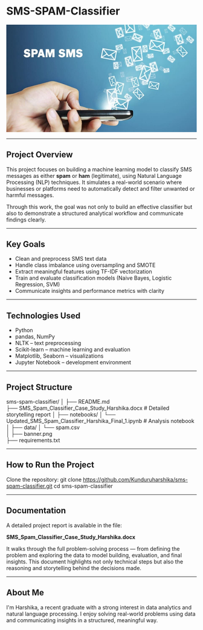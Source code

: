 # SMS-SPAM-Classifier

![Click to view the full case study](phan-mem-spam-sms.jpg)

---

## Project Overview

This project focuses on building a machine learning model to classify SMS messages as either **spam** or **ham** (legitimate), using Natural Language Processing (NLP) techniques. It simulates a real-world scenario where businesses or platforms need to automatically detect and filter unwanted or harmful messages.

Through this work, the goal was not only to build an effective classifier but also to demonstrate a structured analytical workflow and communicate findings clearly.

---

## Key Goals

- Clean and preprocess SMS text data  
- Handle class imbalance using oversampling and SMOTE  
- Extract meaningful features using TF-IDF vectorization  
- Train and evaluate classification models (Naive Bayes, Logistic Regression, SVM)  
- Communicate insights and performance metrics with clarity  

---

## Technologies Used

- Python  
- pandas, NumPy  
- NLTK – text preprocessing  
- Scikit-learn – machine learning and evaluation  
- Matplotlib, Seaborn – visualizations  
- Jupyter Notebook – development environment  

---

## Project Structure
sms-spam-classifier/
│
├── README.md                                
├── SMS_Spam_Classifier_Case_Study_Harshika.docx   # Detailed storytelling report
│
├── notebooks/
│   └── Updated_SMS_Spam_Classifier_Harshika_Final_1.ipynb  # Analysis notebook
│
├── data/
│   └── spam.csv                           
│
├── banner.png                               
├── requirements.txt                       


---

## How to Run the Project

Clone the repository:
git clone https://github.com/Kunduruharshika/sms-spam-classifier.git
cd sms-spam-classifier

---

## Documentation

A detailed project report is available in the file:

**SMS_Spam_Classifier_Case_Study_Harshika.docx**

It walks through the full problem-solving process — from defining the problem and exploring the data to model building, evaluation, and final insights. This document highlights not only technical steps but also the reasoning and storytelling behind the decisions made.

---

## About Me

I'm Harshika, a recent graduate with a strong interest in data analytics and natural language processing. I enjoy solving real-world problems using data and communicating insights in a structured, meaningful way.



